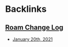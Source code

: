 
# Backlinks
## [Roam Change Log](<Roam Change Log.md>)
- [January 20th, 2021](<January 20th, 2021.md>)

